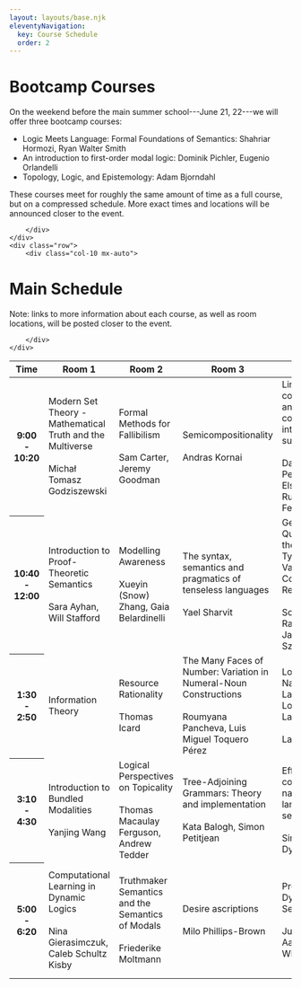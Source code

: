 ```yaml
---
layout: layouts/base.njk
eleventyNavigation:
  key: Course Schedule 
  order: 2
---
```


<div class="container pt-3">
    <div class="row">
        <div class="col-10 mx-auto">

# Bootcamp Courses

On the weekend before the main summer school---June 21, 22---we will offer three bootcamp courses:

- Logic Meets Language: Formal Foundations of Semantics: Shahriar Hormozi, Ryan Walter Smith
- An introduction to first-order modal logic: Dominik Pichler, Eugenio Orlandelli
- Topology, Logic, and Epistemology: Adam Bjorndahl

These courses meet for roughly the same amount of time as a full course, but on a compressed schedule.  More exact times and locations will be announced closer to the event.

        </div>
    </div>
    <div class="row">
        <div class="col-10 mx-auto">
# Main Schedule

Note: links to more information about each course, as well as room locations, will be posted closer to the event.

        </div>
    </div>

<table class="table">
    <thead>
        <tr>
            <th scope="col">
                Time
            </th>
            <th scope="col">
                Room 1
            </th>
            <th scope="col">
                Room 2
            </th>
            <th scope="col">
                Room 3
            </th>
            <th scope="col">
                Room 4
            </th>
            <th scope="col">
                Room 5
            </th>
        </tr>
    </thead>
    <tbody>
        <tr>
            <th scope="row">
                9:00 - 10:20
            </th>
            <td>
                Modern Set Theory - Mathematical Truth and the Multiverse
                <br />
                <br />
                Micha&#322; Tomasz Godziszewski
            </td>
            <td>
                Formal Methods for Fallibilism
                <br />
                <br />
                Sam Carter, Jeremy Goodman
            </td>
            <td>
                Semicompositionality
                <br />
                <br />
                Andras Kornai
            </td>
            <td>
                Linguistic communication and social cognition: an interdisciplinary survey
                <br />
                <br />
                Daniel Harris, Peter van Elswyk, Paula Rubio-Fernandez
            </td>
            <td>
                Language Learning in Humans and Machines
                <br />
                <br />
                Masoud Jasbi
            </td>
            </tr>
            <tr>
                <th scope="row">
                    10:40 - 12:00
                </th>
                <td>
                    Introduction to Proof-Theoretic Semantics
                    <br />
                    <br />
                    Sara Ayhan, Will Stafford
                </td>
                <td>
                    Modelling Awareness
                    <br />
                    <br />
                    Xueyin (Snow) Zhang, Gaia Belardinelli
                </td>
                <td>
                    The syntax, semantics and pragmatics of tenseless languages
                    <br />
                    <br />
                    Yael Sharvit
                </td>
                <td>
                    Generalized Quantifiers in the Wild: Typological Variation and Cognitive Reality
                    <br />
                    <br />
                    Sonia Ramotowska, Jakub Szymanik
                </td>
                <td>
                    From Logic to Argumentation in AI
                    <br />
                    <br />
                    Liuwen Yu, Leon van der Torre
                </td>
            </tr>
            <tr>
                <th scope="row">
                    1:30 - 2:50
                </th>
                <td>
                    Information Theory
                </td>
                <td>
                    Resource Rationality
                    <br />
                    <br />
                    Thomas Icard
                </td>
                <td>
                    The Many Faces of Number: Variation in Numeral-Noun Constructions
                    <br />
                    <br />
                    Roumyana Pancheva, Luis Miguel Toquero P&eacute;rez
                </td>
                <td>
                    Logic for Natural Language, Logic in Natural Language
                    <br />
                    <br />
                    Larry Moss
                </td>
                <td>
                    Computational Social Science on Linguistic Data using Modern NLP
                </td>
            </tr>
            <tr>
                <th scope="row">
                    3:10 - 4:30
                </th>
                <td>
                    Introduction to Bundled Modalities
                    <br />
                    <br />
                    Yanjing Wang
                </td>
                <td>
                    Logical Perspectives on Topicality
                    <br />
                    <br />
                    Thomas Macaulay Ferguson, Andrew Tedder
                </td>
                <td>
                    Tree-Adjoining Grammars: Theory and implementation
                    <br />
                    <br />
                    Kata Balogh, Simon Petitjean
                </td>
                <td>
                    Effectful composition in natural language semantics
                    <br />
                    <br />
                    Simon Charlow, Dylan Bumford
                </td>
                <td>
                    Current Formal Models of Counterfactuals and Causation
                    <br />
                    <br />
                    Tomasz Wysocki, Dean McHugh
                </td>
            </tr>
            <tr>
                <th scope="row">
                    5:00 - 6:20
                </th>
                <td>
                    Computational Learning in Dynamic Logics
                    <br />
                    <br />
                    Nina Gierasimczuk, Caleb Schultz Kisby
                </td>
                <td>
                    Truthmaker Semantics and the Semantics of Modals
                    <br />
                    <br />
                    Friederike Moltmann
                </td>
                <td>
                    Desire ascriptions
                    <br />
                    <br />
                    Milo Phillips-Brown
                </td>
                <td>
                    Probabilistic Dynamic Semantics
                    <br />
                    <br />
                    Julian Grove, Aaron Steven White
                </td>
                <td>
                    Formal and computational linguistic perspectives on legal interpretation
                    <br />
                    <br />
                    Brandon Waldon, Nathan Schneider
                </td>
            </tr>
        </tr>
    </tbody>
</table>

</div>